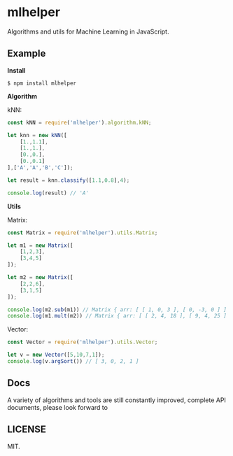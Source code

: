# mlhelper
Algorithms and utils for Machine Learning in JavaScript.

## Example

**Install**
```
$ npm install mlhelper
```

**Algorithm**

kNN: 
```js
const kNN = require('mlhelper').algorithm.kNN;

let knn = new kNN([
    [1.,1.1],
    [1.,1.],
    [0.,0.],
    [0.,0.1]
],['A','A','B','C']);

let result = knn.classify([1.1,0.8],4);

console.log(result) // 'A'
```

**Utils**

Matrix:
```js
const Matrix = require('mlhelper').utils.Matrix;

let m1 = new Matrix([
    [1,2,3],
    [3,4,5]
]);

let m2 = new Matrix([
    [2,2,6],
    [3,1,5]
]);

console.log(m2.sub(m1)) // Matrix { arr: [ [ 1, 0, 3 ], [ 0, -3, 0 ] ] }
console.log(m1.mult(m2)) // Matrix { arr: [ [ 2, 4, 18 ], [ 9, 4, 25 ] ] }
```

Vector:
```js
const Vector = require('mlhelper').utils.Vector;

let v = new Vector([5,10,7,1]);
console.log(v.argSort()) // [ 3, 0, 2, 1 ]
```

## Docs
A variety of algorithms and tools are still constantly improved, complete API documents, please look forward to
## LICENSE
MIT.

